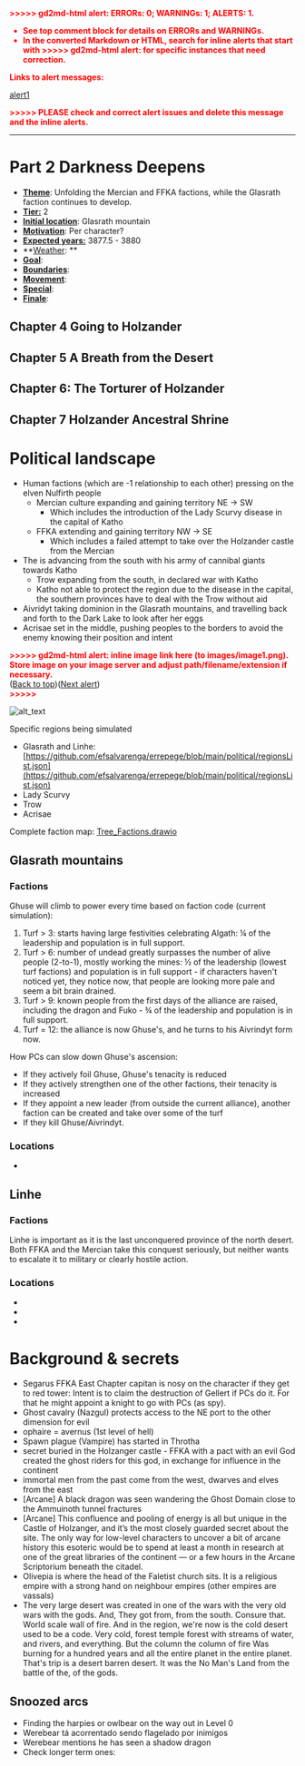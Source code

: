<!-- Output copied to clipboard! -->

<!-----

You have some errors, warnings, or alerts. If you are using reckless mode, turn it off to see inline alerts.
* ERRORs: 0
* WARNINGs: 0
* ALERTS: 1

Conversion time: 1.623 seconds.


Using this Markdown file:

1. Paste this output into your source file.
2. See the notes and action items below regarding this conversion run.
3. Check the rendered output (headings, lists, code blocks, tables) for proper
   formatting and use a linkchecker before you publish this page.

Conversion notes:

* Docs to Markdown version 1.0β34
* Thu Mar 23 2023 02:45:00 GMT-0700 (PDT)
* Source doc: 2 Darkness Deepens
* This document has images: check for >>>>>  gd2md-html alert:  inline image link in generated source and store images to your server. NOTE: Images in exported zip file from Google Docs may not appear in  the same order as they do in your doc. Please check the images!


WARNING:
You have 3 H1 headings. You may want to use the "H1 -> H2" option to demote all headings by one level.

----->


<p style="color: red; font-weight: bold">>>>>>  gd2md-html alert:  ERRORs: 0; WARNINGs: 1; ALERTS: 1.</p>
<ul style="color: red; font-weight: bold"><li>See top comment block for details on ERRORs and WARNINGs. <li>In the converted Markdown or HTML, search for inline alerts that start with >>>>>  gd2md-html alert:  for specific instances that need correction.</ul>

<p style="color: red; font-weight: bold">Links to alert messages:</p><a href="#gdcalert1">alert1</a>

<p style="color: red; font-weight: bold">>>>>> PLEASE check and correct alert issues and delete this message and the inline alerts.<hr></p>



# Part 2 Darkness Deepens



* **<span style="text-decoration:underline;">Theme</span>**: Unfolding the Mercian and FFKA factions, while the Glasrath faction continues to develop.
* **<span style="text-decoration:underline;">Tier:</span>** 2
* **<span style="text-decoration:underline;">Initial location</span>**: Glasrath mountain
* **<span style="text-decoration:underline;">Motivation</span>**: Per character?
* **<span style="text-decoration:underline;">Expected years:</span>** 3877.5 - 3880
* **<span style="text-decoration:underline;">Weather</span>: **
* **<span style="text-decoration:underline;">Goal</span>**: 
* **<span style="text-decoration:underline;">Boundaries</span>**: 
* **<span style="text-decoration:underline;">Movement</span>**: 
* **<span style="text-decoration:underline;">Special</span>**:
* **<span style="text-decoration:underline;">Finale</span>**: 


## Chapter 4 Going to Holzander




## Chapter 5 A Breath from the Desert




## Chapter 6: The Torturer of Holzander




## Chapter 7 Holzander Ancestral Shrine


# Political landscape



* Human factions (which are -1 relationship to each other) pressing on the elven Nulfirth people
    * Mercian culture expanding and gaining territory NE -> SW
        * Which includes the introduction of the Lady Scurvy disease in the capital of Katho
    * FFKA extending and gaining territory NW -> SE
        * Which includes a failed attempt to take over the Holzander castle from the Mercian
* The  is advancing from the south with his army of cannibal giants towards Katho
    * Trow expanding from the south, in declared war with Katho
    * Katho not able to protect the region due to the disease in the capital, the southern provinces have to deal with the Trow without aid
* Aivridyt taking dominion in the Glasrath mountains, and travelling back and forth to the Dark Lake to look after her eggs
* Acrisae set in the middle, pushing peoples to the borders to avoid the enemy knowing their position and intent



<p id="gdcalert1" ><span style="color: red; font-weight: bold">>>>>>  gd2md-html alert: inline image link here (to images/image1.png). Store image on your image server and adjust path/filename/extension if necessary. </span><br>(<a href="#">Back to top</a>)(<a href="#gdcalert2">Next alert</a>)<br><span style="color: red; font-weight: bold">>>>>> </span></p>


![alt_text](images/image1.png "image_tooltip")


Specific regions being simulated



* Glasrath and Linhe: [https://github.com/efsalvarenga/errepege/blob/main/political/regionsList.json](https://github.com/efsalvarenga/errepege/blob/main/political/regionsList.json)
* Lady Scurvy
* Trow
* Acrisae

Complete faction map: [Tree_Factions.drawio](https://drive.google.com/open?id=19cb68DTmI8um_RwFo19xcw6NuK2l4Ns2&authuser=efsa%40bath.edu&usp=drive_fs)


## Glasrath mountains


### Factions

Ghuse will climb to power every time based on faction code (current simulation):



1. Turf > 3: starts having large festivities celebrating Algath: ¼ of the leadership and population is in full support.
2. Turf > 6: number of undead greatly surpasses the number of alive people (2-to-1), mostly working the mines: ½ of the leadership (lowest turf factions) and population is in full support - if characters haven't noticed yet, they notice now, that people are looking more pale and seem a bit brain drained.
3. Turf > 9: known people from the first days of the alliance are raised, including the dragon and Fuko - ¾ of the leadership and population is in full support.
4. Turf = 12: the alliance is now Ghuse's, and he turns to his Aivrindyt form now.

How PCs can slow down Ghuse's ascension:



* If they actively foil Ghuse, Ghuse's tenacity is reduced
* If they actively strengthen one of the other factions, their tenacity is increased
* If they appoint a new leader (from outside the current alliance), another faction can be created and take over some of the turf
* If they kill Ghuse/Aivrindyt.


### Locations



* 


## Linhe


### Factions

Linhe is important as it is the last unconquered province of the north desert. Both FFKA and the Mercian take this conquest seriously, but neither wants to escalate it to military or clearly hostile action.


### Locations



* 
* 
* 


# Background & secrets



* Segarus FFKA East Chapter capitan is nosy on the character if they get to red tower: Intent is to claim the destruction of Gellert if PCs do it. For that he might appoint a knight to go with PCs (as spy).
* Ghost cavalry (Nazgul) protects access to the NE port to the other dimension for evil
* ophaire = avernus (1st level of hell)
* Spawn plague (Vampire) has started in Throtha
* secret buried in the Holzanger castle - FFKA with a pact with an evil God created the ghost riders for this god, in exchange for influence in the continent
* immortal men from the past come from the west, dwarves and elves from the east
* [Arcane] A black dragon was seen wandering the Ghost Domain close to the Ammuinoth tunnel fractures
* [Arcane] This confluence and pooling of energy is all but unique in the Castle of Holzanger, and it’s the most closely guarded secret about the site. The only way for low-level characters to uncover a bit of arcane history this esoteric would be to spend at least a month in research at one of the great libraries of the continent — or a few hours in the Arcane Scriptorium beneath the citadel.
* Olivepia is where the head of the Faletist church sits. It is a religious empire with a strong hand on neighbour empires (other empires are vassals)
* The very large desert was created in one of the wars with the very old wars with the gods. And, They got from, from the south. Consure that. World scale wall of fire. And in the region, we're now is the cold desert used to be a code. Very cold, forest temple forest with streams of water, and rivers, and everything. But the column the column of fire Was burning for a hundred years and all the entire planet in the entire planet. That's trip is a desert barren desert. It was the No Man's Land from the battle of the, of the gods.


## Snoozed arcs



* Finding the harpies or owlbear on the way out in Level 0
* Werebear tá acorrentado sendo flagelado por inimigos
* Werebear mentions he has seen a shadow dragon
* Check longer term ones: 